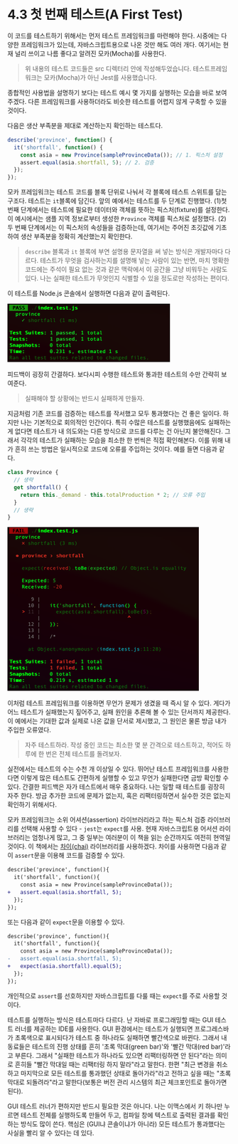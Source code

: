 # 4.3 첫 번째 테스트(A First Test)
이 코드를 테스트하기 위해서는 먼저 테스트 프레임워크를 마련해야 한다. 시중에는 다양한 프레임워크가 있는데, 자바스크립트용으로 나온 것만 해도 여러 개다. 여기서는 현재 널리 쓰이고 나름 좋다고 알려진 모카(Mocha)를 사용한다.

> 위 내용의 테스트 코드들은 src 디렉터리 안에 작성해두었습니다. 테스트프레임워크는 모카(Mocha)가 아닌 Jest를 사용했습니다.

종합적인 사용법을 설명하기 보다는 테스트 예시 몇 가지를 실행하는 모습을 바로 보여주겠다. 다른 프레임워크를 사용하더라도 비슷한 테스트를 어렵지 않게 구축할 수 있을 것이다.

다음은 생산 부족분을 제대로 계산하는지 확인하는 테스트다.
```javascript
describe('province', function() {
  it('shortfall', function() {
    const asia = new Province(sampleProvinceData()); // 1. 픽스처 설정
    assert.equal(asia.shortfall, 5); // 2. 검증
  });
});
```

모카 프레임워크는 테스트 코드를 블록 단위로 나눠서 각 블록에 테스트 스위트를 담는 구조다. 테스트는 `it`블록에 담긴다. 앞의 예에서는 테스트를 두 단계로 진행했다. (1)첫 번째 단계에서는 테스트에 필요한 데이터와 객체를 뜻하는 픽스처(fixture)를 설정한다. 이 예시에서는 샘플 지역 정보로부터 생성한 `Province` 객체를 픽스처로 설정했다. (2)두 번째 단계에서는 이 픽스처의 속성들을 검증하는데, 여기서는 주어진 초깃값에 기초하여 생산 부족분을 정확히 계산했는지 확인한다.

> `describe` 블록과 `it` 블록에 부연 설명용 문자열을 써 넣는 방식은 개발자마다 다르다. 테스트가 무엇을 검사하는지를 설명해 넣는 사람이 있는 반면, 마치 명확한 코드에는 주석이 필요 없는 것과 같은 맥락에서 이 공간을 그냥 비워두는 사람도 있다. 나는 실패한 테스트가 무엇인지 식별할 수 있을 정도로만 작성하는 편이다.

이 테스트를 Node.js 콘솔에서 실행하면 다음과 같이 출력된다.

![첫번째 테스트 이미지](4-3-first-test.png)

피드백이 굉장히 간결하다. 보다시피 수행한 테스트와 통과한 테스트의 수만 간략히 보여준다.

> 실패해야 할 상황에는 반드시 실패하게 만들자.

지금처럼 기존 코드를 검증하는 테스트를 작서했고 모두 통과했다는 건 좋은 일이다. 하지만 나는 기본적으로 회의적인 인간이다. 특히 수많은 테스트를 실행했음에도 실패하는 게 없다면 테스트가 내 의도와는 다른 방식으로 코드를 다루는 건 아닌지 불안해진다. 그래서 각각의 테스트가 실패하는 모습을 최소한 한 번씩은 직접 확인해본다. 이를 위해 내가 흔히 쓰는 방법은 일시적으로 코드에 오류를 주입하는 것이다. 예를 들면 다음과 같다.
```javascript
class Province {
  // 생략
  get shortfall() {
    return this._demand - this.totalProduction * 2; // 오류 주입
  }
  // 생략
}
```

![두번째 테스트 이미지 - 실패](4-3-second-test-failed.png)

이처럼 테스트 프레임워크를 이용하면 무언가 문제가 생겼을 때 즉시 알 수 있다. 게다가 어느 테스트가 실패했는지 짚어주고, 실패 원인을 추론해 볼 수 있는 단서까지 제공한다. 이 예에서는 기대한 값과 실제로 나온 값을 단서로 제시했고, 그 원인은 물론 방금 내가 주입한 오류였다.

> 자주 테스트하라. 작성 중인 코드는 최소한 몇 분 간격으로 테스트하고, 적어도 하루에 한 번은 전체 테스트를 돌려보자.

실전에서는 테스트의 수는 수천 개 이상일 수 있다. 뛰어난 테스트 프레임워크를 사용한다면 이렇게 많은 테스트도 간편하게 실행할 수 있고 무언가 실패한다면 금방 확인할 수 있다. 간결한 피드백은 자가 테스트에서 매우 중요하다. 나는 일할 때 테스트를 굉장히 자주 한다. 방금 추가한 코드에 문제가 없는지, 혹은 리팩터링하면서 실수한 것은 없는지 확인하기 위해서다.

모카 프레임워크는 소위 어셔션(assertion) 라이브러리라고 하는 픽스처 검증 라이브러리를 선택해 사용할 수 있다 - `jest`는 `expect`를 사용. 현재 자바스크립트용 어서션 라이브러리는 엄청나게 많고, 그 중 일부는 여러분이 이 책을 읽는 순간까지도 여전히 현역일 것이다. 이 책에서는 [차이(chai)](https://www.chaijs.com/) 라이브러리를 사용하겠다. 차이를 사용하면 다음과 같이 `assert`문을 이용해 코드를 검증할 수 있다.

```diff
describe('province', function(){
  it('shortfall', function(){
    const asia = new Province(sampleProvinceData());
+   assert.equal(asia.shortfall, 5);
  });
});
```

또는 다음과 같이 `expect`문을 이용할 수 있다.

```diff
describe('province', function(){
  it('shortfall', function(){
    const asia = new Province(sampleProvinceData());
-   assert.equal(asia.shortfall, 5);
+   expect(asia.shortfall).equal(5);
  });
});
```

개인적으로 `assert`를 선호하지만 자바스크립트를 다룰 때는 `expect`를 주로 사용할 것이다.

테스트를 실행하는 방식은 테스트마다 다르다. 난 자바로 프로그래밍할 때는 GUI 테스트 러너를 제공하는 IDE를 사용한다. GUI 환경에서는 테스트가 실행되면 프로그레스바가 초록색으로 표시되다가 테스트 중 하나라도 실패하면 빨간색으로 바뀐다. 그래서 내 동료들은 테스트의 진행 상태를 흔히 '초록 막대(green bar)'와 '빨간 막대(red bar)'라고 부른다. 그래서 "실패한 테스트가 하나라도 있으면 리팩터링하면 안 된다"라는 의미로 흔히들 "빨간 막대일 때는 리팩터링 하지 말라"라고 말한다. 한편 "최근 변경을 취소하고 마지막으로 모든 테스트를 통과했던 상태로 돌아가라"라고 전하고 싶을 때는 "초록 막대로 되돌려라"라고 말한다(보통은 버전 관리 시스템의 최근 체크포인트로 돌아가면 된다).

GUI 테스트 러너가 편하지만 반드시 필요한 것은 아니다. 나는 이맥스에서 키 하나만 누르면 테스트 전체를 실행하도록 만들어 두고, 컴파일 창에 텍스트로 출력된 결과를 확인하는 방식도 많이 쓴다. 핵심은 (GUI냐 콘솔이냐가 아니라) 모든 테스트가 통과했다는 사실을 빨리 알 수 있다는 데 있다.